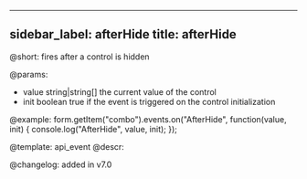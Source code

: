 
---
sidebar_label: afterHide
title: afterHide
---          

@short: fires after a control is hidden
 

@params:
- value     string|string[]     the current value of the control
- init      boolean     true if the event is triggered on the control initialization


@example:
form.getItem("combo").events.on("AfterHide", function(value, init) {
    console.log("AfterHide", value, init);
});


@template: api_event
@descr:

@changelog: added in v7.0
